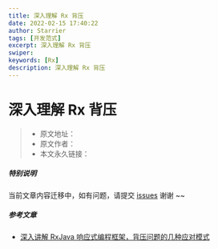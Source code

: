 ```yaml
---
title: 深入理解 Rx 背压
date: 2022-02-15 17:40:22
author: Starrier
tags: [开发范式]
excerpt: 深入理解 Rx 背压
swiper:
keywords: [Rx]
description: 深入理解 Rx 背压
---
```


# 深入理解 Rx 背压

> * 原文地址：[]()
> * 原文作者：[]()
> * 本文永久链接：[]()

##### **特别说明**

当前文章内容迁移中，如有问题，请提交 [issues](https://github.com/Starrier/starrier.github.io/issues) 谢谢 ~~



##### 参考文章

- [深入讲解 RxJava 响应式编程框架，背压问题的几种应对模式](https://xie.infoq.cn/article/3d4475f65498d7bee27456672)
